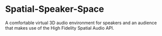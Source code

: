 # Spatial-Speaker-Space
A comfortable virtual 3D audio environment for speakers and an audience that makes use of the High Fidelity Spatial Audio API.
